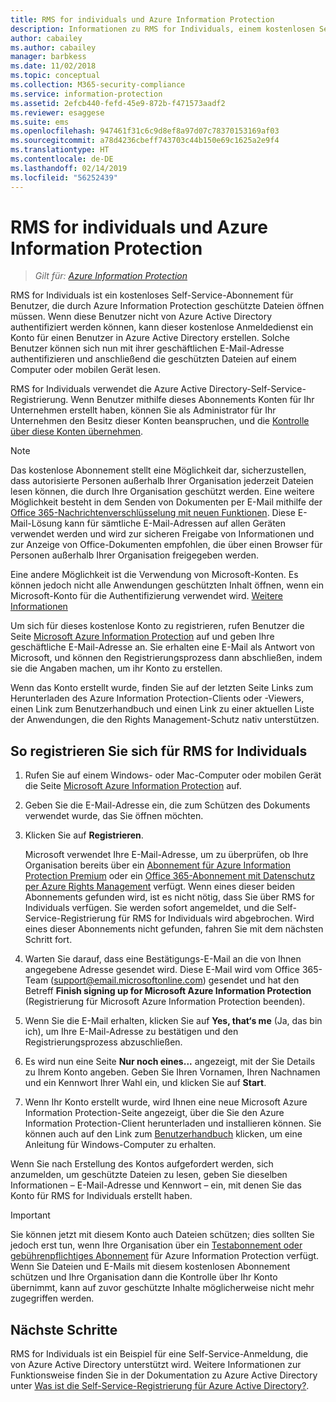 ```yaml
---
title: RMS for individuals und Azure Information Protection
description: Informationen zu RMS for Individuals, einem kostenlosen Self-Service-Abonnement für Benutzer, denen vertrauliche Dateien zugesandt wurden, die aber nicht authentifiziert werden können, da die für die Benutzer zuständige IT-Abteilung kein Konto in Azure verwaltet.
author: cabailey
ms.author: cabailey
manager: barbkess
ms.date: 11/02/2018
ms.topic: conceptual
ms.collection: M365-security-compliance
ms.service: information-protection
ms.assetid: 2efcb440-fefd-45e9-872b-f471573aadf2
ms.reviewer: esaggese
ms.suite: ems
ms.openlocfilehash: 947461f31c6c9d8ef8a97d07c78370153169af03
ms.sourcegitcommit: a78d4236cbeff743703c44b150e69c1625a2e9f4
ms.translationtype: HT
ms.contentlocale: de-DE
ms.lasthandoff: 02/14/2019
ms.locfileid: "56252439"
---
```

# <a name="rms-for-individuals-and-azure-information-protection"></a>RMS for individuals und Azure Information Protection

>*Gilt für: [Azure Information Protection](https://azure.microsoft.com/pricing/details/information-protection)*

RMS for Individuals ist ein kostenloses Self-Service-Abonnement für Benutzer, die durch Azure Information Protection geschützte Dateien öffnen müssen. Wenn diese Benutzer nicht von Azure Active Directory authentifiziert werden können, kann dieser kostenlose Anmeldedienst ein Konto für einen Benutzer in Azure Active Directory erstellen. Solche Benutzer können sich nun mit ihrer geschäftlichen E-Mail-Adresse authentifizieren und anschließend die geschützten Dateien auf einem Computer oder mobilen Gerät lesen.

RMS for Individuals verwendet die Azure Active Directory-Self-Service-Registrierung. Wenn Benutzer mithilfe dieses Abonnements Konten für Ihr Unternehmen erstellt haben, können Sie als Administrator für Ihr Unternehmen den Besitz dieser Konten beanspruchen, und die [Kontrolle über diese Konten übernehmen](/azure/active-directory/users-groups-roles/domains-admin-takeover#external-admin-takeover). 


> [!NOTE]
> Das kostenlose Abonnement stellt eine Möglichkeit dar, sicherzustellen, dass autorisierte Personen außerhalb Ihrer Organisation jederzeit Dateien lesen können, die durch Ihre Organisation geschützt werden. Eine weitere Möglichkeit besteht in dem Senden von Dokumenten per E-Mail mithilfe der [Office 365-Nachrichtenverschlüsselung mit neuen Funktionen](https://support.office.com/article/7ff0c040-b25c-4378-9904-b1b50210d00e). Diese E-Mail-Lösung kann für sämtliche E-Mail-Adressen auf allen Geräten verwendet werden und wird zur sicheren Freigabe von Informationen und zur Anzeige von Office-Dokumenten empfohlen, die über einen Browser für Personen außerhalb Ihrer Organisation freigegeben werden.
> 
> Eine andere Möglichkeit ist die Verwendung von Microsoft-Konten. Es können jedoch nicht alle Anwendungen geschützten Inhalt öffnen, wenn ein Microsoft-Konto für die Authentifizierung verwendet wird. [Weitere Informationen](secure-collaboration-documents.md#supported-scenarios-for-opening-protected-documents) 

Um sich für dieses kostenlose Konto zu registrieren, rufen Benutzer die Seite [Microsoft Azure Information Protection](https://aka.ms/rms-signup) auf und geben Ihre geschäftliche E-Mail-Adresse an. Sie erhalten eine E-Mail als Antwort von Microsoft, und können den Registrierungsprozess dann abschließen, indem sie die Angaben machen, um ihr Konto zu erstellen. 

Wenn das Konto erstellt wurde, finden Sie auf der letzten Seite Links zum Herunterladen des Azure Information Protection-Clients oder -Viewers, einen Link zum Benutzerhandbuch und einen Link zu einer aktuellen Liste der Anwendungen, die den Rights Management-Schutz nativ unterstützen. 

## <a name="to-sign-up-for-rms-for-individuals"></a>So registrieren Sie sich für RMS for Individuals

1. Rufen Sie auf einem Windows- oder Mac-Computer oder mobilen Gerät die Seite [Microsoft Azure Information Protection](https://aka.ms/rms-signup) auf.

2. Geben Sie die E-Mail-Adresse ein, die zum Schützen des Dokuments verwendet wurde, das Sie öffnen möchten.

3. Klicken Sie auf **Registrieren**.

    Microsoft verwendet Ihre E-Mail-Adresse, um zu überprüfen, ob Ihre Organisation bereits über ein [Abonnement für Azure Information Protection Premium](https://www.microsoft.com/cloud-platform/azure-information-protection-pricing) oder ein [Office 365-Abonnement mit Datenschutz per Azure Rights Management](https://download.microsoft.com/download/E/C/F/ECF42E71-4EC0-48FF-AA00-577AC14D5B5C/Azure_Information_Protection_licensing_datasheet_EN-US.pdf) verfügt. Wenn eines dieser beiden Abonnements gefunden wird, ist es nicht nötig, dass Sie über RMS for Individuals verfügen. Sie werden sofort angemeldet, und die Self-Service-Registrierung für RMS for Individuals wird abgebrochen. Wird eines dieser Abonnements nicht gefunden, fahren Sie mit dem nächsten Schritt fort.

4. Warten Sie darauf, dass eine Bestätigungs-E-Mail an die von Ihnen angegebene Adresse gesendet wird. Diese E-Mail wird vom Office 365-Team (support@email.microsoftonline.com) gesendet und hat den Betreff **Finish signing up for Microsoft Azure Information Protection** (Registrierung für Microsoft Azure Information Protection beenden).

5. Wenn Sie die E-Mail erhalten, klicken Sie auf **Yes, that‘s me** (Ja, das bin ich), um Ihre E-Mail-Adresse zu bestätigen und den Registrierungsprozess abzuschließen.

6. Es wird nun eine Seite **Nur noch eines...** angezeigt, mit der Sie Details zu Ihrem Konto angeben. Geben Sie Ihren Vornamen, Ihren Nachnamen und ein Kennwort Ihrer Wahl ein, und klicken Sie auf **Start**.

7. Wenn Ihr Konto erstellt wurde, wird Ihnen eine neue Microsoft Azure Information Protection-Seite angezeigt, über die Sie den Azure Information Protection-Client herunterladen und installieren können. Sie können auch auf den Link zum [Benutzerhandbuch](./rms-client/client-user-guide.md) klicken, um eine Anleitung für Windows-Computer zu erhalten.

Wenn Sie nach Erstellung des Kontos aufgefordert werden, sich anzumelden, um geschützte Dateien zu lesen, geben Sie dieselben Informationen – E-Mail-Adresse und Kennwort – ein, mit denen Sie das Konto für RMS for Individuals erstellt haben.

> [!IMPORTANT]
> Sie können jetzt mit diesem Konto auch Dateien schützen; dies sollten Sie jedoch erst tun, wenn Ihre Organisation über ein [Testabonnement oder gebührenpflichtiges Abonnement](https://azure.microsoft.com/pricing/details/information-protection/) für Azure Information Protection verfügt. Wenn Sie Dateien und E-Mails mit diesem kostenlosen Abonnement schützen und Ihre Organisation dann die Kontrolle über Ihr Konto übernimmt, kann auf zuvor geschützte Inhalte möglicherweise nicht mehr zugegriffen werden.


## <a name="next-steps"></a>Nächste Schritte
RMS for Individuals ist ein Beispiel für eine Self-Service-Anmeldung, die von Azure Active Directory unterstützt wird. Weitere Informationen zur Funktionsweise finden Sie in der Dokumentation zu Azure Active Directory unter [Was ist die Self-Service-Registrierung für Azure Active Directory?](/azure/active-directory/users-groups-roles/directory-self-service-signup).

